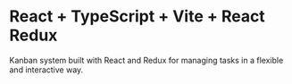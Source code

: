 # React + TypeScript + Vite + React Redux

Kanban system built with React and Redux for managing tasks in a flexible and interactive way.